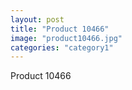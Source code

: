 ```yaml
---
layout: post
title: "Product 10466"
image: "product10466.jpg"
categories: "category1"
---
```

Product 10466
